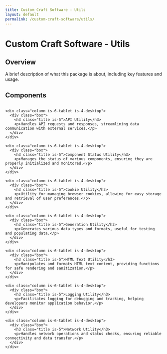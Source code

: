 ```yaml
---
title: Custom Craft Software - Utils
layout: default
permalink: /custom-craft-software/utils/
---
```


# Custom Craft Software - Utils

## Overview
A brief description of what this package is about, including key features and usage.

## Components

<div>
  <div class="columns is-multiline">

    <div class="column is-6-tablet is-4-desktop">
      <div class="box">
        <h3 class="title is-5">API Utility</h3>
        <p>Handles API requests and responses, streamlining data communication with external services.</p>
      </div>
    </div>

    <div class="column is-6-tablet is-4-desktop">
      <div class="box">
        <h3 class="title is-5">Component Status Utility</h3>
        <p>Manages the status of various components, ensuring they are properly initialized and monitored.</p>
      </div>
    </div>

    <div class="column is-6-tablet is-4-desktop">
      <div class="box">
        <h3 class="title is-5">Cookie Utility</h3>
        <p>Utility for managing browser cookies, allowing for easy storage and retrieval of user preferences.</p>
      </div>
    </div>

    <div class="column is-6-tablet is-4-desktop">
      <div class="box">
        <h3 class="title is-5">Generation Utility</h3>
        <p>Generates various data types and formats, useful for testing and populating data.</p>
      </div>
    </div>

    <div class="column is-6-tablet is-4-desktop">
      <div class="box">
        <h3 class="title is-5">HTML Text Utility</h3>
        <p>Manipulates and formats HTML text content, providing functions for safe rendering and sanitization.</p>
      </div>
    </div>

    <div class="column is-6-tablet is-4-desktop">
      <div class="box">
        <h3 class="title is-5">Logging Utility</h3>
        <p>Facilitates logging for debugging and tracking, helping developers monitor application behavior.</p>
      </div>
    </div>

    <div class="column is-6-tablet is-4-desktop">
      <div class="box">
        <h3 class="title is-5">Network Utility</h3>
        <p>Handles network operations and status checks, ensuring reliable connectivity and data transfer.</p>
      </div>
    </div>

  </div>
</div>